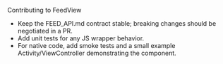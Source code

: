 Contributing to FeedView

- Keep the FEED_API.md contract stable; breaking changes should be negotiated in a PR.
- Add unit tests for any JS wrapper behavior.
- For native code, add smoke tests and a small example Activity/ViewController demonstrating the component.

